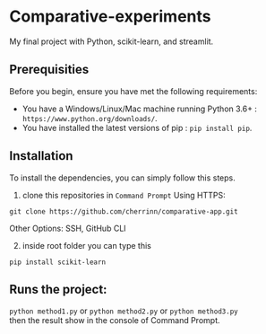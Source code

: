 # Comparative-experiments
My final project with Python, scikit-learn, and streamlit.

## Prerequisities
Before you begin, ensure you have met the following requirements:
- You have a Windows/Linux/Mac machine running Python 3.6+ : ``https://www.python.org/downloads/``.
- You have installed the latest versions of pip : ``pip install pip``.

## Installation
To install the dependencies, you can simply follow this steps.

1. clone this repositories in ``Command Prompt``
Using HTTPS:
```
git clone https://github.com/cherrinn/comparative-app.git
```
Other Options: SSH, GitHub CLI

2. inside root folder you can type this
```
pip install scikit-learn
```

## Runs the project:
``python method1.py``
or
``python method2.py``
or
``python method3.py``\
then the result show in the console of Command Prompt.